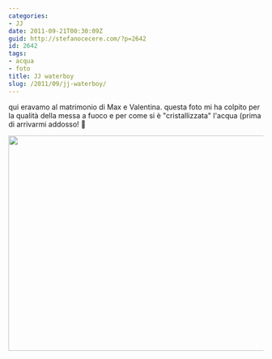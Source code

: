 ```yaml
---
categories:
- JJ
date: 2011-09-21T00:30:09Z
guid: http://stefanocecere.com/?p=2642
id: 2642
tags:
- acqua
- foto
title: JJ waterboy
slug: /2011/09/jj-waterboy/
---
```


qui eravamo al matrimonio di Max e Valentina. questa foto mi ha colpito per la qualità della messa a fuoco e per come si è "cristallizzata" l'acqua (prima di arrivarmi addosso! 🙂

[<img src="http://stefanocecere.com/wp-content/uploads/sites/3/2011/09/JJ-watered.jpg" alt="" title="JJ-watered" width="640" height="425" class="alignnone size-full wp-image-2643" srcset="http://stefanocecere.com/wp-content/uploads/sites/3/2011/09/JJ-watered.jpg 640w, http://stefanocecere.com/wp-content/uploads/sites/3/2011/09/JJ-watered-300x199.jpg 300w" sizes="(max-width: 640px) 100vw, 640px" />](http://stefanocecere.com/wp-content/uploads/sites/3/2011/09/JJ-watered.jpg)